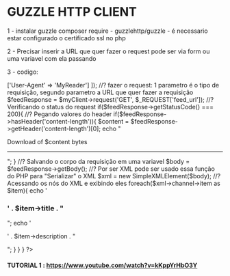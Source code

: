 # GUZZLE HTTP CLIENT

1 - instalar guzzle composer require 
    - guzzlehttp/guzzle
    - é necessario estar configurado o certificado ssl no php

2 - Precisar inserir a URL que quer fazer o request pode ser via form ou uma variavel com ela passando

3 - codigo:

<?php
    // phpinfo();
    // exit;
    if(isset($_REQUEST['feed_url'])){

        //? Incluit o autoload do PHP
        require 'vendor/autoload.php';

        //? Instanciar um novo client guzzle
        $myClient = new GuzzleHttp\Client([
            'headers' => ['User-Agent' => 'MyReader']
        ]);

        //? fazer o request: 1 parametro é o tipo de requisição, segundo parametro a URL que quer fazer a requisição
        $feedResponse = $myClient->request('GET', $_REQUEST['feed_url']);
        
        //? Verificando o status do request
        if($feedResponse->getStatusCode() === 200){

            //? Pegando valores do header
            if($feedResponse->hasHeader('content-length')){
                $content = $feedResponse->getHeader('content-length')[0];
                echo "<p> Download of $content bytes </p><hr>";
            }

            //? Salvando o corpo da requisição em uma variavel
            $body = $feedResponse->getBody();

            //? Por ser XML pode ser usado essa função do PHP para "Serializar" o XML
            $xml = new SimpleXMLElement($body);

            //? Acessando os nós do XML e exibindo eles
            foreach($xml->channel->item as $item){
                echo '<h3>' . $item->title . "</h3>";
                echo '<p>' . $item->description . "</p>";
            }

        }
    }
?>

#### TUTORIAL 1 : https://www.youtube.com/watch?v=kKppYrHbO3Y